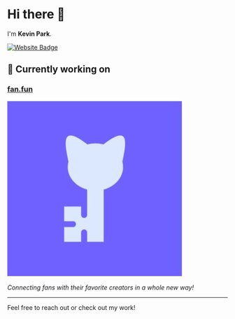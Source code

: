 # Hi there 👋

I'm **Kevin Park**.

[![Website Badge](https://img.shields.io/badge/Website-kevinpark.gg-blue)](https://kevinpark.gg)

## 🚀 Currently working on

### [fan.fun](https://fan.fun)

[![Fan.Fun Logo](https://raw.githubusercontent.com/kevin-fruitful/kevin-fruitful/refs/heads/main/images/fanfun%20logo.jpg)](https://fan.fun)

*Connecting fans with their favorite creators in a whole new way!*

---

Feel free to reach out or check out my work!
